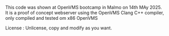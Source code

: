 This code was shown at OpenVMS bootcamp in Malmo on 14th MAy 2025. It is a proof of concept webserver using the OpenVMS Clang C++ compiler, only compiled and tested om x86 OpenVMS

License : Unlicense, copy and modify as you want.
